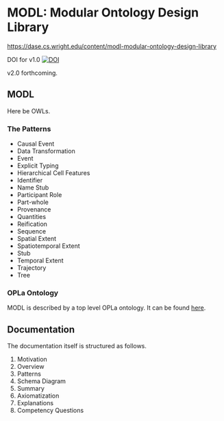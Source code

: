 # MODL: Modular Ontology Design Library
https://dase.cs.wright.edu/content/modl-modular-ontology-design-library

DOI for v1.0 [![DOI](https://zenodo.org/badge/178051913.svg)](https://zenodo.org/badge/latestdoi/178051913)

v2.0 forthcoming.

## MODL
Here be OWLs.

### The Patterns
* Causal Event
* Data Transformation
* Event
* Explicit Typing
* Hierarchical Cell Features
* Identifier
* Name Stub
* Participant Role
* Part-whole
* Provenance
* Quantities
* Reification
* Sequence
* Spatial Extent
* Spatiotemporal Extent
* Stub
* Temporal Extent
* Trajectory
* Tree

### OPLa Ontology
MODL is described by a top level OPLa ontology. It can be found [here](./modl/modl.owl).

## Documentation
The documentation itself is structured as follows.
1. Motivation 
2. Overview
3. Patterns
  1. Schema Diagram
  2. Summary
  3. Axiomatization
  4. Explanations
  5. Competency Questions 